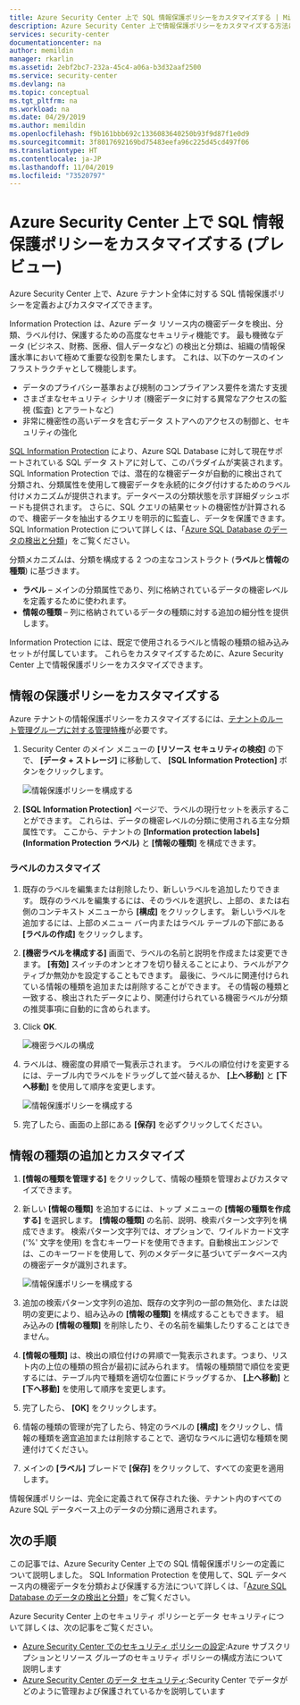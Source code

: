 ```yaml
---
title: Azure Security Center 上で SQL 情報保護ポリシーをカスタマイズする | Microsoft Docs
description: Azure Security Center 上で情報保護ポリシーをカスタマイズする方法について説明します。
services: security-center
documentationcenter: na
author: memildin
manager: rkarlin
ms.assetid: 2ebf2bc7-232a-45c4-a06a-b3d32aaf2500
ms.service: security-center
ms.devlang: na
ms.topic: conceptual
ms.tgt_pltfrm: na
ms.workload: na
ms.date: 04/29/2019
ms.author: memildin
ms.openlocfilehash: f9b161bbb692c1336083640250b93f9d87f1e0d9
ms.sourcegitcommit: 3f8017692169bd75483eefa96c225d45cd497f06
ms.translationtype: HT
ms.contentlocale: ja-JP
ms.lasthandoff: 11/04/2019
ms.locfileid: "73520797"
---
```

# <a name="customize-the-sql-information-protection-policy-in-azure-security-center-preview"></a>Azure Security Center 上で SQL 情報保護ポリシーをカスタマイズする (プレビュー)
 
Azure Security Center 上で、Azure テナント全体に対する SQL 情報保護ポリシーを定義およびカスタマイズできます。

Information Protection は、Azure データ リソース内の機密データを検出、分類、ラベル付け、保護するための高度なセキュリティ機能です。 最も機微なデータ (ビジネス、財務、医療、個人データなど) の検出と分類は、組織の情報保護水準において極めて重要な役割を果たします。 これは、以下のケースのインフラストラクチャとして機能します。
- データのプライバシー基準および規制のコンプライアンス要件を満たす支援
- さまざまなセキュリティ シナリオ (機密データに対する異常なアクセスの監視 (監査) とアラートなど)
- 非常に機密性の高いデータを含むデータ ストアへのアクセスの制御と、セキュリティの強化
 
[SQL Information Protection](../sql-database/sql-database-data-discovery-and-classification.md) により、Azure SQL Database に対して現在サポートされている SQL データ ストアに対して、このパラダイムが実装されます。 SQL Information Protection では、潜在的な機密データが自動的に検出されて分類され、分類属性を使用して機密データを永続的にタグ付けするためのラベル付けメカニズムが提供されます。データベースの分類状態を示す詳細ダッシュボードも提供されます。 さらに、SQL クエリの結果セットの機密性が計算されるので、機密データを抽出するクエリを明示的に監査し、データを保護できます。 SQL Information Protection について詳しくは、「[Azure SQL Database のデータの検出と分類](../sql-database/sql-database-data-discovery-and-classification.md)」をご覧ください。
 
分類メカニズムは、分類を構成する 2 つの主なコンストラクト (**ラベル**と**情報の種類**) に基づきます。
- **ラベル** – メインの分類属性であり、列に格納されているデータの機密レベルを定義するために使われます。 
- **情報の種類** – 列に格納されているデータの種類に対する追加の細分性を提供します。
 
Information Protection には、既定で使用されるラベルと情報の種類の組み込みセットが付属しています。 これらをカスタマイズするために、Azure Security Center 上で情報保護ポリシーをカスタマイズできます。
 
## <a name="customize-the-information-protection-policy"></a>情報の保護ポリシーをカスタマイズする
Azure テナントの情報保護ポリシーをカスタマイズするには、[テナントのルート管理グループに対する管理特権](security-center-management-groups.md)が必要です。 
 
1. Security Center のメイン メニューの **[リソース セキュリティの検疫]** の下で、 **[データ + ストレージ]** に移動して、 **[SQL Information Protection]** ボタンをクリックします。

   ![情報保護ポリシーを構成する](./media/security-center-info-protection-policy/security-policy.png) 
 
2. **[SQL Information Protection]** ページで、ラベルの現行セットを表示することができます。 これらは、データの機密レベルの分類に使用される主な分類属性です。 ここから、テナントの **[Information protection labels]\(Information Protection ラベル\)** と **[情報の種類]** を構成できます。 
 
### <a name="customizing-labels"></a>ラベルのカスタマイズ
 
1. 既存のラベルを編集または削除したり、新しいラベルを追加したりできます。 既存のラベルを編集するには、そのラベルを選択し、上部の、または右側のコンテキスト メニューから **[構成]** をクリックします。 新しいラベルを追加するには、上部のメニュー バー内またはラベル テーブルの下部にある **[ラベルの作成]** をクリックします。
2. **[機密ラベルを構成する]** 画面で、ラベルの名前と説明を作成または変更できます。 **[有効]** スイッチのオンとオフを切り替えることにより、ラベルがアクティブか無効かを設定することもできます。 最後に、ラベルに関連付けられている情報の種類を追加または削除することができます。 その情報の種類と一致する、検出されたデータにより、関連付けられている機密ラベルが分類の推奨事項に自動的に含められます。
3. Click **OK**.
 
   ![機密ラベルの構成](./media/security-center-info-protection-policy/config-sensitivity-label.png)
 
4. ラベルは、機密度の昇順で一覧表示されます。 ラベルの順位付けを変更するには、テーブル内でラベルをドラッグして並べ替えるか、 **[上へ移動]** と **[下へ移動]** を使用して順序を変更します。 
 
    ![情報保護ポリシーを構成する](./media/security-center-info-protection-policy/move-up.png)
 
5. 完了したら、画面の上部にある **[保存]** を必ずクリックしてください。
 
 
## <a name="adding-and-customizing-information-types"></a>情報の種類の追加とカスタマイズ
 
1. **[情報の種類を管理する]** をクリックして、情報の種類を管理およびカスタマイズできます。
2. 新しい **[情報の種類]** を追加するには、トップ メニューの **[情報の種類を作成する]** を選択します。 **[情報の種類]** の名前、説明、検索パターン文字列を構成できます。 検索パターン文字列では、オプションで、ワイルドカード文字 ('%' 文字を使用) を含むキーワードを使用できます。自動検出エンジンでは、このキーワードを使用して、列のメタデータに基づいてデータベース内の機密データが識別されます。
 
    ![情報保護ポリシーを構成する](./media/security-center-info-protection-policy/info-types.png)
 
3. 追加の検索パターン文字列の追加、既存の文字列の一部の無効化、または説明の変更により、組み込みの **[情報の種類]** を構成することもできます。 組み込みの **[情報の種類]** を削除したり、その名前を編集したりすることはできません。 
4. **[情報の種類]** は、検出の順位付けの昇順で一覧表示されます。つまり、リスト内の上位の種類の照合が最初に試みられます。 情報の種類間で順位を変更するには、テーブル内で種類を適切な位置にドラッグするか、 **[上へ移動]** と **[下へ移動]** を使用して順序を変更します。 
5. 完了したら、 **[OK]** をクリックします。
6. 情報の種類の管理が完了したら、特定のラベルの **[構成]** をクリックし、情報の種類を適宜追加または削除することで、適切なラベルに適切な種類を関連付けてください。
7. メインの **[ラベル]** ブレードで **[保存]** をクリックして、すべての変更を適用します。
 
情報保護ポリシーは、完全に定義されて保存された後、テナント内のすべての Azure SQL データベース上のデータの分類に適用されます。
 
 
## <a name="next-steps"></a>次の手順
 
この記事では、Azure Security Center 上での SQL 情報保護ポリシーの定義について説明しました。 SQL Information Protection を使用して、SQL データベース内の機密データを分類および保護する方法について詳しくは、「[Azure SQL Database のデータの検出と分類](../sql-database/sql-database-data-discovery-and-classification.md)」をご覧ください。 

Azure Security Center 上のセキュリティ ポリシーとデータ セキュリティについて詳しくは、次の記事をご覧ください。
 
- [Azure Security Center でのセキュリティ ポリシーの設定](tutorial-security-policy.md):Azure サブスクリプションとリソース グループのセキュリティ ポリシーの構成方法について説明します
- [Azure Security Center のデータ セキュリティ](security-center-data-security.md):Security Center でデータがどのように管理および保護されているかを説明しています